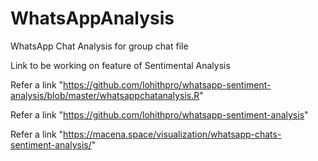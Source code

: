 # WhatsAppAnalysis
WhatsApp Chat Analysis for group chat file

Link to be working on feature of Sentimental Analysis

Refer a link  "https://github.com/lohithpro/whatsapp-sentiment-analysis/blob/master/whatsappchatanalysis.R"

Refer a link  "https://github.com/lohithpro/whatsapp-sentiment-analysis"

Refer a link  "https://macena.space/visualization/whatsapp-chats-sentiment-analysis/"
